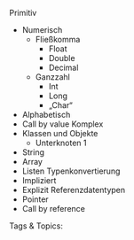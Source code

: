  Primitiv
  - Numerisch 
    - Fließkomma
      - Float
      - Double
      - Decimal
    - Ganzzahl
      - Int
      - Long
      - „Char“
  - Alphabetisch
  - Call by value 
 Komplex
  - Klassen und Objekte 
    - Unterknoten 1
  - String 
  - Array
  - Listen
 Typenkonvertierung
  - Impliziert 
  - Explizit 
 Referenzdatentypen
  - Pointer
  - Call by reference 

   Tags & Topics:
   